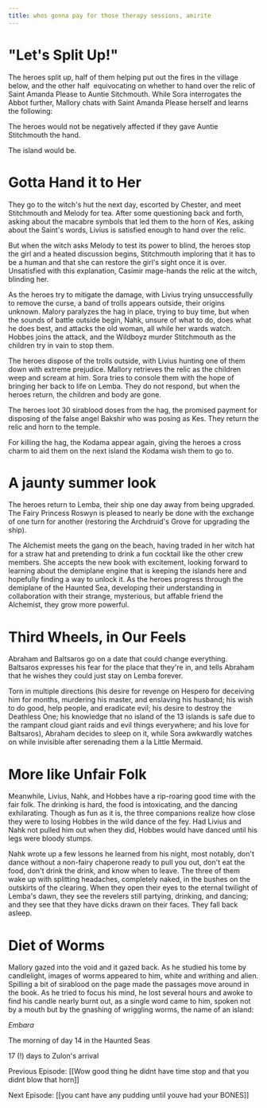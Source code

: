 ```yaml
---
title: whos gonna pay for those therapy sessions, amirite
---
```

# "Let's Split Up!"

The heroes split up, half of them helping put out the fires in the village below, and the other half  equivocating on whether to hand over the relic of Saint Amanda Please to Auntie Sitchmouth. While Sora interrogates the Abbot further, Mallory chats with Saint Amanda Please herself and learns the following: 

The heroes would not be negatively affected if they gave Auntie Stitchmouth the hand. 

The island would be. 

# Gotta Hand it to Her

They go to the witch's hut the next day, escorted by Chester, and meet Stitchmouth and Melody for tea. After some questioning back and forth, asking about the macabre symbols that led them to the horn of Kes, asking about the Saint's words, Livius is satisfied enough to hand over the relic. 

But when the witch asks Melody to test its power to blind, the heroes stop the girl and a heated discussion begins, Stitchmouth imploring that it has to be a human and that she can restore the girl's sight once it is over. Unsatisfied with this explanation, Casimir mage-hands the relic at the witch, blinding her. 

As the heroes try to mitigate the damage, with Livius trying unsuccessfully to remove the curse, a band of trolls appears outside, their origins unknown. Malory paralyzes the hag in place, trying to buy time, but when the sounds of battle outside begin, Nahk, unsure of what to do, does what he does best, and attacks the old woman, all while her wards watch. Hobbes joins the attack, and the Wildboyz murder Stitchmouth as the children try in vain to stop them.

The heroes dispose of the trolls outside, with Livius hunting one of them down with extreme prejudice. Mallory retrieves the relic as the children weep and scream at him. Sora tries to console them with the hope of bringing her back to life on Lemba. They do not respond, but when the heroes return, the children and body are gone.

The heroes loot 30 sirablood doses from the hag, the promised payment for disposing of the false angel Bakshir who was posing as Kes. They return the relic and horn to the temple. 

For killing the hag, the Kodama appear again, giving the heroes a cross charm to aid them on the next island the Kodama wish them to go to.

# A jaunty summer look

The heroes return to Lemba, their ship one day away from being upgraded. The Fairy Princess Roswyn is pleased to nearly be done with the exchange of one turn for another (restoring the Archdruid's Grove for upgrading the ship). 

The Alchemist meets the gang on the beach, having traded in her witch hat for a straw hat and pretending to drink a fun cocktail like the other crew members. She accepts the new book with excitement, looking forward to learning about the demiplane engine that is keeping the islands here and hopefully finding a way to unlock it. As the heroes progress through the demiplane of the Haunted Sea, developing their understanding in collaboration with their strange, mysterious, but affable friend the Alchemist, they grow more powerful. 

# Third Wheels, in Our Feels

Abraham and Baltsaros go on a date that could change everything. Baltsaros expresses his fear for the place that they're in, and tells Abraham that he wishes they could just stay on Lemba forever. 

Torn in multiple directions (his desire for revenge on Hespero for deceiving him for months, murdering his master, and enslaving his husband; his wish to do good, help people, and eradicate evil; his desire to destroy the Deathless One; his knowledge that no island of the 13 islands is safe due to the rampant cloud giant raids and evil things everywhere; and his love for Baltsaros), Abraham decides to sleep on it, while Sora awkwardly watches on while invisible after serenading them a la Little Mermaid.

# More like Unfair Folk

Meanwhile, Livius, Nahk, and Hobbes have a rip-roaring good time with the fair folk. The drinking is hard, the food is intoxicating, and the dancing exhilarating. Though as fun as it is, the three companions realize how close they were to losing Hobbes in the wild dance of the fey. Had Livius and Nahk not pulled him out when they did, Hobbes would have danced until his legs were bloody stumps. 

Nahk wrote up a few lessons he learned from his night, most notably, don't dance without a non-fairy chaperone ready to pull you out, don't eat the food, don't drink the drink, and know when to leave. The three of them wake up with splitting headaches, completely naked, in the bushes on the outskirts of the clearing. When they open their eyes to the eternal twilight of Lemba's dawn, they see the revelers still partying, drinking, and dancing; and they see that they have dicks drawn on their faces. They fall back asleep. 

# Diet of Worms

Mallory gazed into the void and it gazed back. As he studied his tome by candlelight, images of worms appeared to him, white and writhing and alien. Spilling a bit of sirablood on the page made the passages move around in the book. As he tried to focus his mind, he lost several hours and awoke to find his candle nearly burnt out, as a single word came to him, spoken not by a mouth but by the gnashing of wriggling worms, the name of an island:

*Embara*

The morning of day 14 in the Haunted Seas

17 (!) days to Zulon's arrival

Previous Episode: [[Wow good thing he didnt have time stop and that you didnt blow that horn]]

Next Episode: [[you cant have any pudding until youve had your BONES]]